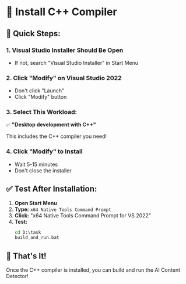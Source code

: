# 🔧 Install C++ Compiler

## 🎯 **Quick Steps:**

### **1. Visual Studio Installer Should Be Open**
- If not, search "Visual Studio Installer" in Start Menu

### **2. Click "Modify" on Visual Studio 2022**
- Don't click "Launch"
- Click "Modify" button

### **3. Select This Workload:**
✅ **"Desktop development with C++"**

This includes the C++ compiler you need!

### **4. Click "Modify" to Install**
- Wait 5-15 minutes
- Don't close the installer

## ✅ **Test After Installation:**

1. **Open Start Menu**
2. **Type:** `x64 Native Tools Command Prompt`
3. **Click:** "x64 Native Tools Command Prompt for VS 2022"
4. **Test:**
   ```cmd
   cd D:\task
   build_and_run.bat
   ```

## 🚀 **That's It!**

Once the C++ compiler is installed, you can build and run the AI Content Detector! 